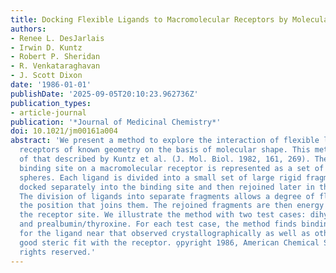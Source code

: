 ```yaml
---
title: Docking Flexible Ligands to Macromolecular Receptors by Molecular Shape
authors:
- Renee L. DesJarlais
- Irwin D. Kuntz
- Robert P. Sheridan
- R. Venkataraghavan
- J. Scott Dixon
date: '1986-01-01'
publishDate: '2025-09-05T20:10:23.962736Z'
publication_types:
- article-journal
publication: '*Journal of Medicinal Chemistry*'
doi: 10.1021/jm00161a004
abstract: 'We present a method to explore the interaction of flexible ligands with
  receptors of known geometry on the basis of molecular shape. This method is an extension
  of that described by Kuntz et al. (J. Mol. Biol. 1982, 161, 269). The shape of a
  binding site on a macromolecular receptor is represented as a set of overlapping
  spheres. Each ligand is divided into a small set of large rigid fragments that are
  docked separately into the binding site and then rejoined later in the calculation.
  The division of ligands into separate fragments allows a degree of flexibility at
  the position that joins them. The rejoined fragments are then energy minimized in
  the receptor site. We illustrate the method with two test cases: dihydrofolate reductase/methotrexate
  and prealbumin/thyroxine. For each test case, the method finds binding geometries
  for the ligand near that observed crystallographically as well as others that provide
  good steric fit with the receptor. o̧pyright 1986, American Chemical Society. All
  rights reserved.'
---
```

